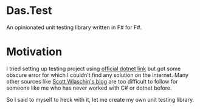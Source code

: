 # Das.Test
An opinionated unit testing library written in F# for F#.

# Motivation

I tried setting up testing project using [official dotnet link](https://github.com/dotnet/samples/blob/main/core/getting-started/unit-testing-with-fsharp/MathService.Tests/MathService.Tests.fsproj) but got some obscure error for which I couldn't find any solution on the internet. Many other sources like [Scott Wlaschin's blog](https://fsharpforfunandprofit.com/posts/low-risk-ways-to-use-fsharp-at-work-3) are too difficult to follow for someone like me who has never worked with C# or dotnet before.

So I said to myself to heck with it, let me create my own unit testing library.
